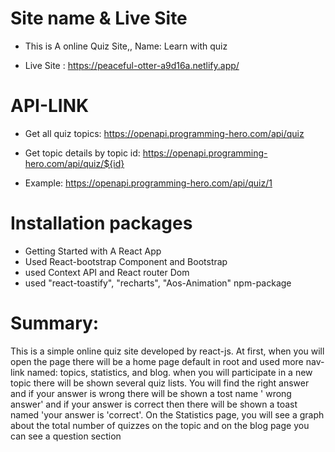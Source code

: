 # Site name & Live Site
- This is A online Quiz Site,, Name: Learn with quiz

- Live Site : https://peaceful-otter-a9d16a.netlify.app/

# API-LINK
- Get all quiz topics: https://openapi.programming-hero.com/api/quiz

- Get topic details by topic id: https://openapi.programming-hero.com/api/quiz/${id}

- Example: https://openapi.programming-hero.com/api/quiz/1

# Installation packages

- Getting Started with A React App 
- Used React-bootstrap Component and Bootstrap
-  used Context API and React router Dom
- used "react-toastify", "recharts", "Aos-Animation" npm-package

# Summary:

This is a simple online quiz site developed by react-js. At first, when you will open the page there will be a home page default in root and used more nav-link named: topics, statistics, and blog. when you will participate in a new topic there will be shown several quiz lists. You will find the right answer and if your answer is wrong there will be shown a tost name ' wrong answer' and if your answer is correct then there will be shown a toast named 'your answer is 'correct'.  On the Statistics page, you will see a graph about the total number of quizzes on the topic and on the blog page you can see a question section



